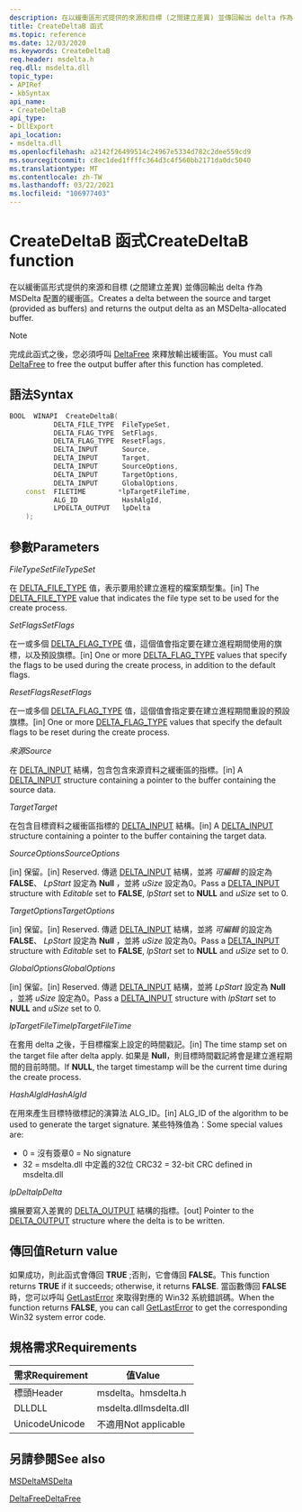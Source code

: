 ```yaml
---
description: 在以緩衝區形式提供的來源和目標 (之間建立差異) 並傳回輸出 delta 作為 MSDelta 配置的緩衝區。
title: CreateDeltaB 函式
ms.topic: reference
ms.date: 12/03/2020
ms.keywords: CreateDeltaB
req.header: msdelta.h
req.dll: msdelta.dll
topic_type:
- APIRef
- kbSyntax
api_name:
- CreateDeltaB
api_type:
- DllExport
api_location:
- msdelta.dll
ms.openlocfilehash: a2142f26499514c24967e5334d782c2dee559cd9
ms.sourcegitcommit: c8ec1ded1ffffc364d3c4f560bb2171da0dc5040
ms.translationtype: MT
ms.contentlocale: zh-TW
ms.lasthandoff: 03/22/2021
ms.locfileid: "106977403"
---
```

# <a name="createdeltab-function"></a><span data-ttu-id="39528-103">CreateDeltaB 函式</span><span class="sxs-lookup"><span data-stu-id="39528-103">CreateDeltaB function</span></span>

<span data-ttu-id="39528-104">在以緩衝區形式提供的來源和目標 (之間建立差異) 並傳回輸出 delta 作為 MSDelta 配置的緩衝區。</span><span class="sxs-lookup"><span data-stu-id="39528-104">Creates a delta between the source and target (provided as buffers) and returns the output delta as an MSDelta-allocated buffer.</span></span>

> [!NOTE]
> <span data-ttu-id="39528-105">完成此函式之後，您必須呼叫 [DeltaFree](msdelta-deltafree.md) 來釋放輸出緩衝區。</span><span class="sxs-lookup"><span data-stu-id="39528-105">You must call [DeltaFree](msdelta-deltafree.md) to free the output buffer after this function has completed.</span></span>

## <a name="syntax"></a><span data-ttu-id="39528-106">語法</span><span class="sxs-lookup"><span data-stu-id="39528-106">Syntax</span></span>

```cpp
BOOL  WINAPI  CreateDeltaB(
           DELTA_FILE_TYPE  FileTypeSet,
           DELTA_FLAG_TYPE  SetFlags,
           DELTA_FLAG_TYPE  ResetFlags,
           DELTA_INPUT      Source,
           DELTA_INPUT      Target,
           DELTA_INPUT      SourceOptions,
           DELTA_INPUT      TargetOptions,
           DELTA_INPUT      GlobalOptions,
    const  FILETIME        *lpTargetFileTime,
           ALG_ID           HashAlgId,
           LPDELTA_OUTPUT   lpDelta
    );
```

## <a name="parameters"></a><span data-ttu-id="39528-107">參數</span><span class="sxs-lookup"><span data-stu-id="39528-107">Parameters</span></span>

<span data-ttu-id="39528-108">*FileTypeSet*</span><span class="sxs-lookup"><span data-stu-id="39528-108">*FileTypeSet*</span></span>

<span data-ttu-id="39528-109">在 [DELTA_FILE_TYPE](/previous-versions/bb417345(v=msdn.10)#file-type-sets) 值，表示要用於建立進程的檔案類型集。</span><span class="sxs-lookup"><span data-stu-id="39528-109">[in] The [DELTA_FILE_TYPE](/previous-versions/bb417345(v=msdn.10)#file-type-sets) value that indicates the file type set to be used for the create process.</span></span>

<span data-ttu-id="39528-110">*SetFlags*</span><span class="sxs-lookup"><span data-stu-id="39528-110">*SetFlags*</span></span>

<span data-ttu-id="39528-111">在一或多個 [DELTA_FLAG_TYPE](/previous-versions/bb417345(v=msdn.10)#delta_flag_type-flags) 值，這個值會指定要在建立進程期間使用的旗標，以及預設旗標。</span><span class="sxs-lookup"><span data-stu-id="39528-111">[in] One or more [DELTA_FLAG_TYPE](/previous-versions/bb417345(v=msdn.10)#delta_flag_type-flags) values that specify the flags to be used during the create process, in addition to the default flags.</span></span>

<span data-ttu-id="39528-112">*ResetFlags*</span><span class="sxs-lookup"><span data-stu-id="39528-112">*ResetFlags*</span></span>

<span data-ttu-id="39528-113">在一或多個 [DELTA_FLAG_TYPE](/previous-versions/bb417345(v=msdn.10)#delta_flag_type-flags) 值，這個值會指定要在建立進程期間重設的預設旗標。</span><span class="sxs-lookup"><span data-stu-id="39528-113">[in] One or more [DELTA_FLAG_TYPE](/previous-versions/bb417345(v=msdn.10)#delta_flag_type-flags) values that specify the default flags to be reset during the create process.</span></span>

<span data-ttu-id="39528-114">*來源*</span><span class="sxs-lookup"><span data-stu-id="39528-114">*Source*</span></span>

<span data-ttu-id="39528-115">在 [DELTA_INPUT](/previous-versions/bb417345(v=msdn.10)#delta-input-structure) 結構，包含包含來源資料之緩衝區的指標。</span><span class="sxs-lookup"><span data-stu-id="39528-115">[in] A [DELTA_INPUT](/previous-versions/bb417345(v=msdn.10)#delta-input-structure) structure containing a pointer to the buffer containing the source data.</span></span>

<span data-ttu-id="39528-116">*Target*</span><span class="sxs-lookup"><span data-stu-id="39528-116">*Target*</span></span>

<span data-ttu-id="39528-117">在包含目標資料之緩衝區指標的 [DELTA_INPUT](/previous-versions/bb417345(v=msdn.10)#delta-input-structure) 結構。</span><span class="sxs-lookup"><span data-stu-id="39528-117">[in] A [DELTA_INPUT](/previous-versions/bb417345(v=msdn.10)#delta-input-structure) structure containing a pointer to the buffer containing the target data.</span></span>

<span data-ttu-id="39528-118">*SourceOptions*</span><span class="sxs-lookup"><span data-stu-id="39528-118">*SourceOptions*</span></span>

<span data-ttu-id="39528-119">[in] 保留。</span><span class="sxs-lookup"><span data-stu-id="39528-119">[in] Reserved.</span></span> <span data-ttu-id="39528-120">傳遞 [DELTA_INPUT](/previous-versions/bb417345(v=msdn.10)#delta-input-structure) 結構，並將 *可編輯* 的設定為 **FALSE**、 *LpStart* 設定為 **Null** ，並將 *uSize* 設定為0。</span><span class="sxs-lookup"><span data-stu-id="39528-120">Pass a [DELTA_INPUT](/previous-versions/bb417345(v=msdn.10)#delta-input-structure) structure with *Editable* set to **FALSE**, *lpStart* set to **NULL** and *uSize* set to 0.</span></span>

<span data-ttu-id="39528-121">*TargetOptions*</span><span class="sxs-lookup"><span data-stu-id="39528-121">*TargetOptions*</span></span>

<span data-ttu-id="39528-122">[in] 保留。</span><span class="sxs-lookup"><span data-stu-id="39528-122">[in] Reserved.</span></span> <span data-ttu-id="39528-123">傳遞 [DELTA_INPUT](/previous-versions/bb417345(v=msdn.10)#delta-input-structure) 結構，並將 *可編輯* 的設定為 **FALSE**、 *LpStart* 設定為 **Null** ，並將 *uSize* 設定為0。</span><span class="sxs-lookup"><span data-stu-id="39528-123">Pass a [DELTA_INPUT](/previous-versions/bb417345(v=msdn.10)#delta-input-structure) structure with *Editable* set to **FALSE**, *lpStart* set to **NULL** and *uSize* set to 0.</span></span>

<span data-ttu-id="39528-124">*GlobalOptions*</span><span class="sxs-lookup"><span data-stu-id="39528-124">*GlobalOptions*</span></span>

<span data-ttu-id="39528-125">[in] 保留。</span><span class="sxs-lookup"><span data-stu-id="39528-125">[in] Reserved.</span></span> <span data-ttu-id="39528-126">傳遞 [DELTA_INPUT](/previous-versions/bb417345(v=msdn.10)#delta-input-structure) 結構，並將 *LpStart* 設定為 **Null** ，並將 *uSize* 設定為0。</span><span class="sxs-lookup"><span data-stu-id="39528-126">Pass a [DELTA_INPUT](/previous-versions/bb417345(v=msdn.10)#delta-input-structure) structure with *lpStart* set to **NULL** and *uSize* set to 0.</span></span>

<span data-ttu-id="39528-127">*lpTargetFileTime*</span><span class="sxs-lookup"><span data-stu-id="39528-127">*lpTargetFileTime*</span></span>

<span data-ttu-id="39528-128">在套用 delta 之後，于目標檔案上設定的時間戳記。</span><span class="sxs-lookup"><span data-stu-id="39528-128">[in] The time stamp set on the target file after delta apply.</span></span> <span data-ttu-id="39528-129">如果是 **Null**，則目標時間戳記將會是建立進程期間的目前時間。</span><span class="sxs-lookup"><span data-stu-id="39528-129">If **NULL**, the target timestamp will be the current time during the create process.</span></span>

<span data-ttu-id="39528-130">*HashAlgId*</span><span class="sxs-lookup"><span data-stu-id="39528-130">*HashAlgId*</span></span>

<span data-ttu-id="39528-131">在用來產生目標特徵標記的演算法 ALG_ID。</span><span class="sxs-lookup"><span data-stu-id="39528-131">[in] ALG_ID of the algorithm to be used to generate the target signature.</span></span> <span data-ttu-id="39528-132">某些特殊值為：</span><span class="sxs-lookup"><span data-stu-id="39528-132">Some special values are:</span></span>

- <span data-ttu-id="39528-133">0 = 沒有簽章</span><span class="sxs-lookup"><span data-stu-id="39528-133">0 = No signature</span></span>
- <span data-ttu-id="39528-134">32 = msdelta.dll 中定義的32位 CRC</span><span class="sxs-lookup"><span data-stu-id="39528-134">32 = 32-bit CRC defined in msdelta.dll</span></span>

<span data-ttu-id="39528-135">*lpDelta*</span><span class="sxs-lookup"><span data-stu-id="39528-135">*lpDelta*</span></span>

<span data-ttu-id="39528-136">擴展要寫入差異的 [DELTA_OUTPUT](/previous-versions/bb417345(v=msdn.10)#delta-output-structure) 結構的指標。</span><span class="sxs-lookup"><span data-stu-id="39528-136">[out] Pointer to the [DELTA_OUTPUT](/previous-versions/bb417345(v=msdn.10)#delta-output-structure) structure where the delta is to be written.</span></span>

## <a name="return-value"></a><span data-ttu-id="39528-137">傳回值</span><span class="sxs-lookup"><span data-stu-id="39528-137">Return value</span></span>

<span data-ttu-id="39528-138">如果成功，則此函式會傳回 **TRUE** ;否則，它會傳回 **FALSE**。</span><span class="sxs-lookup"><span data-stu-id="39528-138">This function returns **TRUE** if it succeeds; otherwise, it returns **FALSE**.</span></span> <span data-ttu-id="39528-139">當函數傳回 **FALSE** 時，您可以呼叫 [GetLastError](/windows/win32/api/errhandlingapi/nf-errhandlingapi-getlasterror) 來取得對應的 Win32 系統錯誤碼。</span><span class="sxs-lookup"><span data-stu-id="39528-139">When the function returns **FALSE**, you can call [GetLastError](/windows/win32/api/errhandlingapi/nf-errhandlingapi-getlasterror) to get the corresponding Win32 system error code.</span></span>

## <a name="requirements"></a><span data-ttu-id="39528-140">規格需求</span><span class="sxs-lookup"><span data-stu-id="39528-140">Requirements</span></span>

| <span data-ttu-id="39528-141">需求</span><span class="sxs-lookup"><span data-stu-id="39528-141">Requirement</span></span> | <span data-ttu-id="39528-142">值</span><span class="sxs-lookup"><span data-stu-id="39528-142">Value</span></span> |
|----------------|---------------------------------------------------------------------------------------|
| <span data-ttu-id="39528-143">標頭</span><span class="sxs-lookup"><span data-stu-id="39528-143">Header</span></span> | <span data-ttu-id="39528-144">msdelta。h</span><span class="sxs-lookup"><span data-stu-id="39528-144">msdelta.h</span></span> |
| <span data-ttu-id="39528-145">DLL</span><span class="sxs-lookup"><span data-stu-id="39528-145">DLL</span></span> | <span data-ttu-id="39528-146">msdelta.dll</span><span class="sxs-lookup"><span data-stu-id="39528-146">msdelta.dll</span></span> |
| <span data-ttu-id="39528-147">Unicode</span><span class="sxs-lookup"><span data-stu-id="39528-147">Unicode</span></span> | <span data-ttu-id="39528-148">不適用</span><span class="sxs-lookup"><span data-stu-id="39528-148">Not applicable</span></span> |

## <a name="see-also"></a><span data-ttu-id="39528-149">另請參閱</span><span class="sxs-lookup"><span data-stu-id="39528-149">See also</span></span>

[<span data-ttu-id="39528-150">MSDelta</span><span class="sxs-lookup"><span data-stu-id="39528-150">MSDelta</span></span>](msdelta.md)

[<span data-ttu-id="39528-151">DeltaFree</span><span class="sxs-lookup"><span data-stu-id="39528-151">DeltaFree</span></span>](msdelta-deltafree.md)
